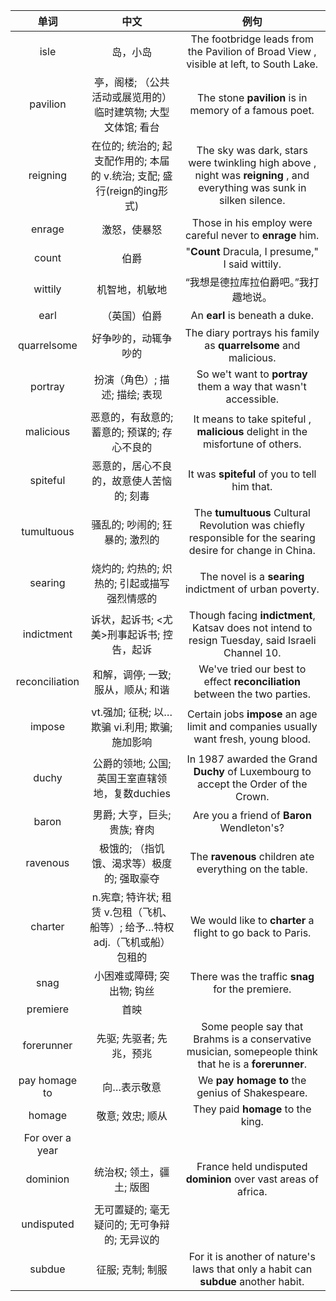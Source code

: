 |      单词       |                             中文                             |                             例句                             |
| :-------------: | :----------------------------------------------------------: | :----------------------------------------------------------: |
|      isle       |                           岛，小岛                           | The footbridge leads from the Pavilion of Broad View , visible at left, to South Lake. |
|    pavilion     | 亭，阁楼; （公共活动或展览用的）临时建筑物; 大型文体馆; 看台 |    The stone **pavilion** is in memory of a famous poet.     |
|    reigning     | 在位的; 统治的; 起支配作用的; 本届的 v.统治; 支配; 盛行(reign的ing形式) | The sky was dark, stars were twinkling high above , night was **reigning** , and everything was sunk in silken silence. |
|     enrage      |                         激怒，使暴怒                         |  Those in his employ were careful never to **enrage** him.   |
|      count      |                             伯爵                             |       "**Count** Dracula, I presume," I said wittily.        |
|     wittily     |                        机智地，机敏地                        |             “我想是德拉库拉伯爵吧。”我打趣地说。             |
|      earl       |                         （英国）伯爵                         |                An **earl** is beneath a duke.                |
|   quarrelsome   |                     好争吵的，动辄争吵的                     | The diary portrays his family as **quarrelsome** and malicious. |
|     portray     |                扮演（角色）; 描述; 描绘; 表现                | So we't want to **portray** them a way that wasn't accessible. |
|    malicious    |         恶意的，有敌意的; 蓄意的; 预谋的; 存心不良的         | It means to take spiteful , **malicious** delight in the misfortune of others. |
|    spiteful     |           恶意的，居心不良的，故意使人苦恼的; 刻毒           |         It was **spiteful** of you to tell him that.         |
|   tumultuous    |                骚乱的; 吵闹的; 狂暴的; 激烈的                | The **tumultuous** Cultural Revolution was chiefly responsible for the searing desire for change in China. |
|     searing     |         烧灼的; 灼热的; 炽热的; 引起或描写强烈情感的         |   The novel is a **searing** indictment of urban poverty.    |
|   indictment    |          诉状，起诉书; <尤美>刑事起诉书; 控告，起诉          | Though facing **indictment**, Katsav does not intend to resign Tuesday, said Israeli Channel 10. |
| reconciliation  |              和解，调停; 一致; 服从，顺从; 和谐              | We've tried our best to effect **reconciliation** between the two parties. |
|     impose      |        vt.强加; 征税; 以…欺骗 vi.利用; 欺骗; 施加影响        | Certain jobs **impose** an age limit and companies usually want fresh, young blood. |
|      duchy      |       公爵的领地; 公国; 英国王室直辖领地，复数duchies        | In 1987 awarded the Grand **Duchy** of Luxembourg to accept the Order of the Crown. |
|      baron      |                 男爵; 大亨，巨头; 贵族; 脊肉                 |          Are you a friend of **Baron** Wendleton's?          |
|    ravenous     |          极饿的; （指饥饿、渴求等）极度的; 强取豪夺          |    The **ravenous** children ate everything on the table.    |
|     charter     | n.宪章; 特许状; 租赁 v.包租（飞机、船等）; 给予…特权 adj.（飞机或船）包租的 |  We would like to **charter** a flight to go back to Paris.  |
|      snag       |                  小困难或障碍; 突出物; 钩丝                  |       There was the traffic **snag** for the premiere.       |
|    premiere     |                             首映                             |                                                              |
|   forerunner    |                   先驱; 先驱者; 先兆，预兆                   | Some people say that Brahms is a conservative musician, somepeople think that he is a **forerunner**. |
|  pay homage to  |                         向…表示敬意                          |       We **pay homage to** the genius of Shakespeare.        |
|     homage      |                       敬意; 效忠; 顺从                       |              They paid **homage** to the king.               |
| For over a year |                                                              |                                                              |
|    dominion     |                   统治权; 领土，疆土; 版图                   | France held undisputed **dominion** over vast areas of africa. |
|   undisputed    |         无可置疑的; 毫无疑问的; 无可争辩的; 无异议的         |                                                              |
|     subdue      |                       征服; 克制; 制服                       | For it is another of nature's laws that only a habit can **subdue** another habit. |



